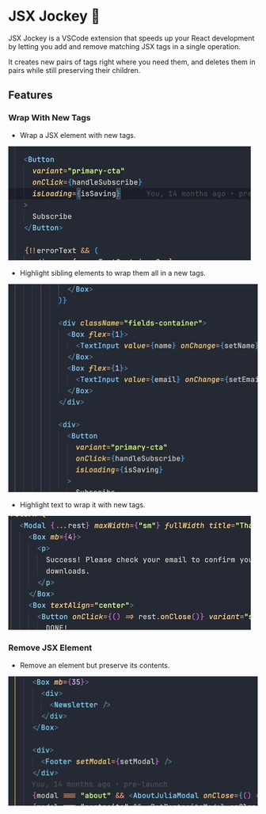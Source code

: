 # JSX Jockey 🏇

JSX Jockey is a VSCode extension that speeds up your React development by letting you add and remove matching JSX tags in a single operation.

It creates new pairs of tags right where you need them, and deletes them in pairs while still preserving their children.

## Features

### Wrap With New Tags

-   Wrap a JSX element with new tags.

![feature X](src/images/wrap-from-opening-tag.gif)

-   Highlight sibling elements to wrap them all in a new tags.

![feature X](src/images/wrap-highlighted-siblings.gif)

-   Highlight text to wrap it with new tags.

![feature X](src/images/wrap-highlighted-text.gif)

### Remove JSX Element

-   Remove an element but preserve its contents.

![feature X](src/images/remove-tag.gif)
